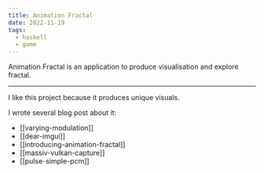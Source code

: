```yaml
---
title: Animation Fractal
date: 2022-11-19
tags:
  - haskell
  - game
---
```


Animation Fractal is an application to produce visualisation and explore fractal.

---

I like this project because it produces unique visuals.

I wrote several blog post about it:

- [[varying-modulation]]
- [[dear-imgui]]
- [[introducing-animation-fractal]]
- [[massiv-vulkan-capture]]
- [[pulse-simple-pcm]]
